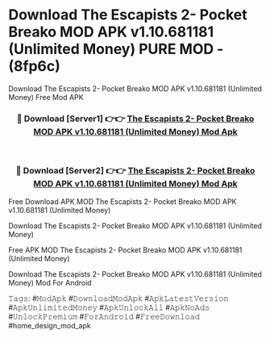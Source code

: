 # Download The Escapists 2- Pocket Breako MOD APK v1.10.681181 (Unlimited Money) PURE MOD - (8fp6c)
Download The Escapists 2- Pocket Breako MOD APK v1.10.681181 (Unlimited Money) Free Mod APK

<div align="center">
<h3>🔴 Download [Server1] 👉👉 <a href="https://apk-comot.site?title=The_Escapists_2-_Pocket_Breako_MOD_APK_v1.10.681181_(Unlimited_Money)">The Escapists 2- Pocket Breako MOD APK v1.10.681181 (Unlimited Money) Mod Apk</a></h3><br>

<h3>🔴 Download [Server2] 👉👉 <a href="https://apk-comot.site?title=The_Escapists_2-_Pocket_Breako_MOD_APK_v1.10.681181_(Unlimited_Money)">The Escapists 2- Pocket Breako MOD APK v1.10.681181 (Unlimited Money) Mod Apk</a></h3>
</div>


Free Download APK MOD The Escapists 2- Pocket Breako MOD APK v1.10.681181 (Unlimited Money)

Download The Escapists 2- Pocket Breako MOD APK v1.10.681181 (Unlimited Money) 

Free APK MOD The Escapists 2- Pocket Breako MOD APK v1.10.681181 (Unlimited Money) 

Download The Escapists 2- Pocket Breako MOD APK v1.10.681181 (Unlimited Money) Mod For Android

𝚃𝚊𝚐𝚜: #𝙼𝚘𝚍𝙰𝚙𝚔 #𝙳𝚘𝚠𝚗𝚕𝚘𝚊𝚍𝙼𝚘𝚍𝙰𝚙𝚔 #𝙰𝚙𝚔𝙻𝚊𝚝𝚎𝚜𝚝𝚅𝚎𝚛𝚜𝚒𝚘𝚗 #𝙰𝚙𝚔𝚄𝚗𝚕𝚒𝚖𝚒𝚝𝚎𝚍𝙼𝚘𝚗𝚎𝚢 #𝙰𝚙𝚔𝚄𝚗𝚕𝚘𝚌𝚔𝙰𝚕𝚕 #𝙰𝚙𝚔𝙽𝚘𝙰𝚍𝚜 #𝚄𝚗𝚕𝚘𝚌𝚔𝙿𝚛𝚎𝚖𝚒𝚞𝚖 #𝙵𝚘𝚛𝙰𝚗𝚍𝚛𝚘𝚒𝚍 #𝙵𝚛𝚎𝚎𝙳𝚘𝚠𝚗𝚕𝚘𝚊𝚍 #home_design_mod_apk